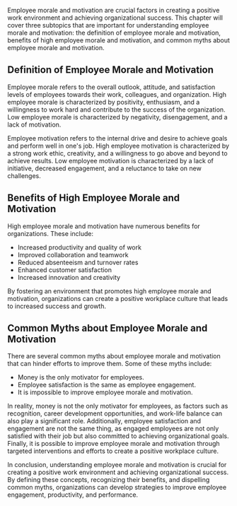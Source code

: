 
Employee morale and motivation are crucial factors in creating a positive work environment and achieving organizational success. This chapter will cover three subtopics that are important for understanding employee morale and motivation: the definition of employee morale and motivation, benefits of high employee morale and motivation, and common myths about employee morale and motivation.

Definition of Employee Morale and Motivation
--------------------------------------------

Employee morale refers to the overall outlook, attitude, and satisfaction levels of employees towards their work, colleagues, and organization. High employee morale is characterized by positivity, enthusiasm, and a willingness to work hard and contribute to the success of the organization. Low employee morale is characterized by negativity, disengagement, and a lack of motivation.

Employee motivation refers to the internal drive and desire to achieve goals and perform well in one's job. High employee motivation is characterized by a strong work ethic, creativity, and a willingness to go above and beyond to achieve results. Low employee motivation is characterized by a lack of initiative, decreased engagement, and a reluctance to take on new challenges.

Benefits of High Employee Morale and Motivation
-----------------------------------------------

High employee morale and motivation have numerous benefits for organizations. These include:

* Increased productivity and quality of work
* Improved collaboration and teamwork
* Reduced absenteeism and turnover rates
* Enhanced customer satisfaction
* Increased innovation and creativity

By fostering an environment that promotes high employee morale and motivation, organizations can create a positive workplace culture that leads to increased success and growth.

Common Myths about Employee Morale and Motivation
-------------------------------------------------

There are several common myths about employee morale and motivation that can hinder efforts to improve them. Some of these myths include:

* Money is the only motivator for employees.
* Employee satisfaction is the same as employee engagement.
* It is impossible to improve employee morale and motivation.

In reality, money is not the only motivator for employees, as factors such as recognition, career development opportunities, and work-life balance can also play a significant role. Additionally, employee satisfaction and engagement are not the same thing, as engaged employees are not only satisfied with their job but also committed to achieving organizational goals. Finally, it is possible to improve employee morale and motivation through targeted interventions and efforts to create a positive workplace culture.

In conclusion, understanding employee morale and motivation is crucial for creating a positive work environment and achieving organizational success. By defining these concepts, recognizing their benefits, and dispelling common myths, organizations can develop strategies to improve employee engagement, productivity, and performance.

